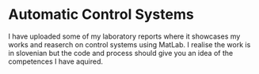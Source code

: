 # Automatic Control Systems
I have uploaded some of my laboratory reports where it showcases my works and reaserch on control systems using MatLab. I realise the work is in slovenian
but the code and process should give you an idea of the competences I have aquired.
